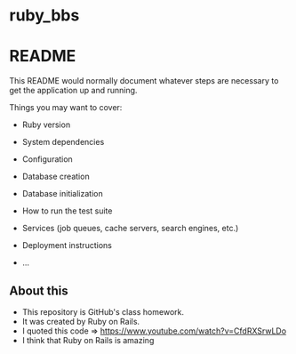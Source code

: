 
# ruby_bbs

# README

This README would normally document whatever steps are necessary to get the
application up and running.

Things you may want to cover:

* Ruby version

* System dependencies

* Configuration

* Database creation

* Database initialization

* How to run the test suite

* Services (job queues, cache servers, search engines, etc.)

* Deployment instructions

* ...

## About this
* This repository is GitHub's class homework.
* It was created by Ruby on Rails.
* I quoted this code => https://www.youtube.com/watch?v=CfdRXSrwLDo
* I think that Ruby on Rails is amazing
